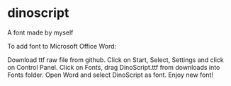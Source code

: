 # dinoscript
A font made by myself

To add font to Microsoft Office Word:

Download ttf raw file from github.
Click on Start, Select, Settings and click on Control Panel. 
Click on Fonts, drag DinoScript.ttf from downloads into Fonts folder.
Open Word and select DinoScript as font. Enjoy new font!
